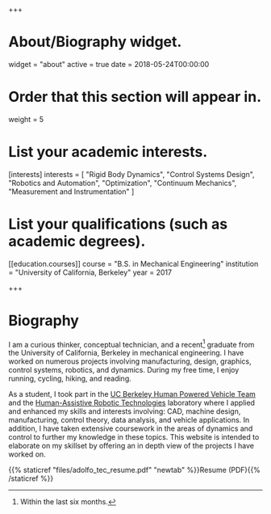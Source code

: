 +++
# About/Biography widget.
widget = "about"
active = true
date = 2018-05-24T00:00:00

# Order that this section will appear in.
weight = 5

# List your academic interests.
[interests]
  interests = [
    "Rigid Body Dynamics",
    "Control Systems Design",
    "Robotics and Automation",
    "Optimization",
    "Continuum Mechanics",
    "Measurement and Instrumentation"
  ]

# List your qualifications (such as academic degrees).
[[education.courses]]
  course = "B.S. in Mechanical Engineering"
  institution = "University of California, Berkeley"
  year = 2017

+++

# Biography

I am a curious thinker, conceptual technician, and a recent[^1] graduate from the University of California, Berkeley in mechanical engineering. I have worked on numerous projects involving manufacturing, design, graphics, control systems, robotics, and dynamics. During my free time, I enjoy running, cycling, hiking, and reading.

As a student, I took part in the [UC Berkeley Human Powered Vehicle Team](https://hpv.berkeley.edu) and the [Human-Assistive Robotic Technologies](https://hart.berkeley.edu) laboratory where I applied and enhanced my skills and interests involving: CAD, machine design, manufacturing, control theory, data analysis, and vehicle applications. In addition, I have taken extensive coursework in the areas of dynamics and control to further my knowledge in these topics. This website is intended to elaborate on my skillset by offering an in depth view of the projects I have worked on.

{{% staticref "files/adolfo_tec_resume.pdf" "newtab" %}}Resume (PDF){{% /staticref %}}

[^1]: Within the last six months.
